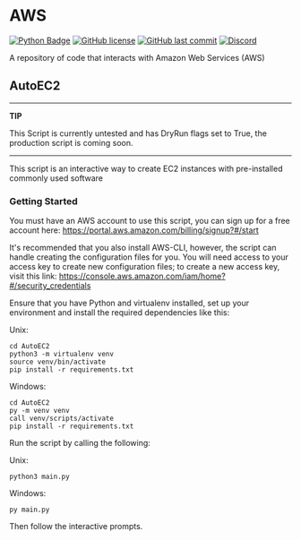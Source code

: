 # AWS
[![Python Badge](https://img.shields.io/badge/Python-v3.8-blue)]()
[![GitHub license](https://badgen.net/github/license/MarketMakerLite/AWS)](https://github.com/MarketMakerLite/AWS/blob/master/LICENSE)
[![GitHub last commit](https://img.shields.io/github/last-commit/MarketMakerLite/AWS)](https://github.com/MarketMakerLite/AWS/commits/main)
[![Discord](https://img.shields.io/discord/837528551028817930?color=%237289DA&label=Discord)](https://discord.gg/jjDcZcqXWy)

A repository of code that interacts with Amazon Web Services (AWS)

## AutoEC2
---
**TIP**

This Script is currently untested and has DryRun flags set to True, the production script is coming soon.

---

This script is an interactive way to create EC2 instances with pre-installed commonly used software

### Getting Started
You must have an AWS account to use this script, you can sign up for a free account here: https://portal.aws.amazon.com/billing/signup?#/start

It's recommended that you also install AWS-CLI, however, the script can handle creating the configuration files for you. You will need access to your access key to create new configuration files; to create a new access key, visit this link: https://console.aws.amazon.com/iam/home?#/security_credentials

Ensure that you have Python and virtualenv installed, set up your environment and install the required dependencies like this:

Unix:

```
cd AutoEC2
python3 -m virtualenv venv
source venv/bin/activate
pip install -r requirements.txt
```


Windows:

```
cd AutoEC2
py -m venv venv
call venv/scripts/activate
pip install -r requirements.txt
```

Run the script by calling the following: 

Unix:

```
python3 main.py
```


Windows:

```
py main.py
```

Then follow the interactive prompts. 



